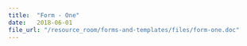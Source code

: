 ```yaml
---
title:  "Form - One"
date:   2018-06-01
file_url: "/resource_room/forms-and-templates/files/form-one.doc"
---
```

